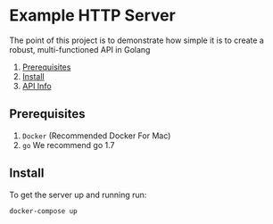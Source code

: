 # Example HTTP Server

The point of this project is to demonstrate how simple it is to create a robust, multi-functioned API in Golang

1. [Prerequisites](#prerequisites)
2. [Install](#install)
3. [API Info](#api)

## Prerequisites

1. `Docker` (Recommended Docker For Mac)
2. `go` We recommend go 1.7

## Install

To get the server up and running run:
```bash
docker-compose up
```

